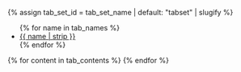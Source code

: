 {% assign tab_set_id = tab_set_name | default: "tabset" | slugify %}
<div id="{{tab_set_id}}">
    <ul>
{% for name in tab_names %}
        <li><a href="#{{tab_set_id}}-{{forloop.index0}}">{{ name | strip }}</a></li>
{% endfor %}
    </ul>
{% for content in tab_contents %}
    <div id="{{tab_set_id}}-{{forloop.index0}}" aria-labelledby="ui-id-{{forloop.index0}}" class="ui-tabs-panel ui-widget-content ui-corner-bottom" role="tabpanel" aria-hidden="true" style="display: none;">
    {{ content | markdownify }}
    </div>
{% endfor %}
</div>
<script>$(function(){$("#{{tab_set_id}}").tabs();});</script>
